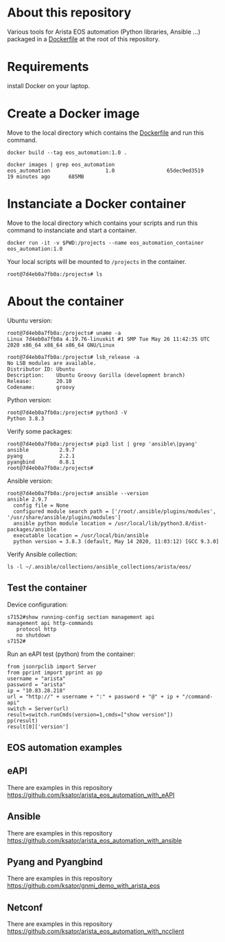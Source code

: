 #  About this repository 

Various tools for Arista EOS automation (Python libraries, Ansible ...) packaged in a [Dockerfile](Dockerfile) at the root of this repository.

# Requirements 

install Docker on your laptop.  

# Create a Docker image

Move to the local directory which contains the [Dockerfile](Dockerfile) and run this command. 
```
docker build --tag eos_automation:1.0 .
```
```
docker images | grep eos_automation
eos_automation                  1.0                 65dec9ed3519        19 minutes ago      685MB
```

# Instanciate a Docker container 

Move to the local directory which contains your scripts and run this command to instanciate and start a container.
```
docker run -it -v $PWD:/projects --name eos_automation_container eos_automation:1.0       
```
Your local scripts will be mounted to `/projects` in the container.
```
root@7d4eb0a7fb0a:/projects# ls
```

# About the container 

Ubuntu version: 
```
root@7d4eb0a7fb0a:/projects# uname -a
Linux 7d4eb0a7fb0a 4.19.76-linuxkit #1 SMP Tue May 26 11:42:35 UTC 2020 x86_64 x86_64 x86_64 GNU/Linux
```
```
root@7d4eb0a7fb0a:/projects# lsb_release -a
No LSB modules are available.
Distributor ID: Ubuntu
Description:    Ubuntu Groovy Gorilla (development branch)
Release:        20.10
Codename:       groovy
```

Python version:
```
root@7d4eb0a7fb0a:/projects# python3 -V
Python 3.8.3
```

Verify some packages: 
```
root@7d4eb0a7fb0a:/projects# pip3 list | grep 'ansible\|pyang'
ansible          2.9.7
pyang            2.2.1
pyangbind        0.8.1
root@7d4eb0a7fb0a:/projects# 
```

Ansible version: 
```
root@7d4eb0a7fb0a:/projects# ansible --version
ansible 2.9.7
  config file = None
  configured module search path = ['/root/.ansible/plugins/modules', '/usr/share/ansible/plugins/modules']
  ansible python module location = /usr/local/lib/python3.8/dist-packages/ansible
  executable location = /usr/local/bin/ansible
  python version = 3.8.3 (default, May 14 2020, 11:03:12) [GCC 9.3.0]
```

Verify Ansible collection: 
```
ls -l ~/.ansible/collections/ansible_collections/arista/eos/
```


## Test the container 

Device configuration:
```
s7152#show running-config section management api
management api http-commands
   protocol http
   no shutdown
s7152#
```

Run an eAPI test (python) from the container:  

```
from jsonrpclib import Server
from pprint import pprint as pp
username = "arista"
password = "arista"
ip = "10.83.28.218"
url = "http://" + username + ":" + password + "@" + ip + "/command-api"
switch = Server(url)
result=switch.runCmds(version=1,cmds=["show version"])
pp(result) 
result[0]['version']
```

## EOS automation examples 

## eAPI 

There are examples in this repository https://github.com/ksator/arista_eos_automation_with_eAPI 

## Ansible 

There are examples in this repository https://github.com/ksator/arista_eos_automation_with_ansible

## Pyang and Pyangbind 

There are examples in this repository https://github.com/ksator/gnmi_demo_with_arista_eos

## Netconf 

There are examples in this repository https://github.com/ksator/arista_eos_automation_with_ncclient 

